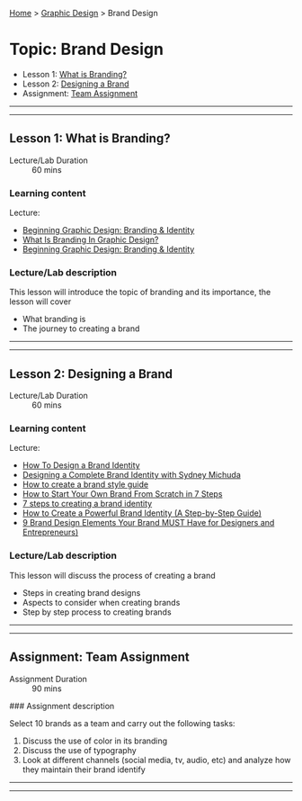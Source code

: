 [Home](../index.md) > [Graphic Design](./graphic-design-module.md) > Brand Design

# Topic: Brand Design

* Lesson 1: [What is Branding?](#lesson-1)
* Lesson 2: [Designing a Brand](#lesson-2)
* Assignment: [Team Assignment](#assignment)

---
---

## Lesson 1: What is Branding?

<dl>
<dt>Lecture/Lab Duration</dt>
<dd>60 mins</dd>
</dl>

### Learning content 

Lecture:

* [Beginning Graphic Design: Branding & Identity](https://youtu.be/l-S2Y3SF3mM)
* [What Is Branding In Graphic Design?](https://youtu.be/VhvPdL0rAvY)
* [Beginning Graphic Design: Branding & Identity](https://youtu.be/l-S2Y3SF3mM)

### Lecture/Lab description

This lesson will introduce the topic of branding and its importance, the lesson will cover

* What branding is
* The journey to creating a brand

---
---
## Lesson 2: Designing a Brand

<dl>
<dt>Lecture/Lab Duration</dt>
<dd>60 mins</dd>
</dl>

### Learning content 

Lecture:

* [How To Design a Brand Identity](https://youtu.be/03V5D2hS-h8)
* [Designing a Complete Brand Identity with Sydney Michuda](https://www.youtube.com/watch?v=a4em99bfceM)
* [How to create a brand style guide](https://99designs.com/blog/logo-branding/how-to-create-a-brand-style-guide/)
* [How to Start Your Own Brand From Scratch in 7 Steps](https://www.shopify.com/blog/how-to-build-a-brand)
* [7 steps to creating a brand identity](https://youtu.be/n8KoAHCwnMQ)
* [How to Create a Powerful Brand Identity (A Step-by-Step Guide)](https://www.columnfivemedia.com/how-to-create-a-brand-identity)
* [9 Brand Design Elements Your Brand MUST Have for Designers and Entrepreneurs)](https://youtu.be/jB57Pc1W6Ys)

### Lecture/Lab description

This lesson will discuss the process of creating a brand

* Steps in creating brand designs
* Aspects to consider when creating brands
* Step by step process to creating brands
---
---

## Assignment: Team Assignment

<dl>
<dt>Assignment Duration</dt>
<dd>90 mins</dd>
</dl>
### Assignment description

Select 10 brands as a team and carry out the following tasks:

1. Discuss the use of color in its branding
2. Discuss the use of typography
3. Look at different channels (social media, tv, audio, etc) and analyze how they maintain their brand identify

---

---

